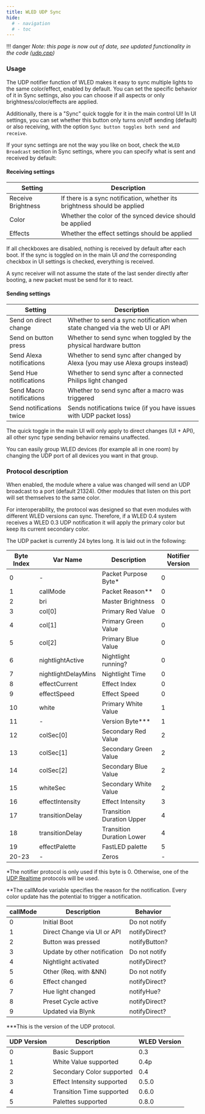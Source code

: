 ```yaml
---
title: WLED UDP Sync
hide:
  # - navigation
  # - toc
---
```


!!! danger
    _Note: this page is now out of date, see updated functionality in the code ([udp.cpp](https://github.com/Aircoookie/WLED/blob/master/wled00/udp.cpp))_

### Usage

The UDP notifier function of WLED makes it easy to sync multiple lights to the same color/effect, enabled by default.
You can set the specific behavior of it in Sync settings, also you can choose if all aspects or only brightness/color/effects are applied.

Additionally, there is a "Sync" quick toggle for it in the main control UI!
In UI settings, you can set whether this button only turns on/off sending (default) or also receiving, with the option `Sync button toggles both send and receive`.

If your sync settings are not the way you like on boot, check the `WLED Broadcast` section in Sync settings, where you can specify what is sent and received by default:

#### Receiving settings

| Setting | Description |
| --- | --- |
Receive Brightness | If there is a sync notification, whether its brightness should be applied
Color | Whether the color of the synced device should be applied
Effects | Whether the effect settings should be applied

If all checkboxes are disabled, nothing is received by default after each boot. If the sync is toggled on in the main UI _and_ the corresponding checkbox in UI settings is checked, everything is received.

A sync receiver will not assume the state of the last sender directly after booting, a new packet must be send for it to react.

#### Sending settings

| Setting | Description |
| --- | --- |
Send on direct change | Whether to send a sync notification when state changed via the web UI or API
Send on button press | Whether to send sync when toggled by the physical hardware button
Send Alexa notifications | Whether to send sync after changed by Alexa (you may use Alexa groups instead)
Send Hue notifications | Whether to send sync after a connected Philips light changed
Send Macro notifications | Whether to send sync after a macro was triggered
Send notifications twice | Sends notifications twice (if you have issues with UDP packet loss)

The quick toggle in the main UI will only apply to direct changes (UI + API), all other sync type sending behavior remains unaffected.

You can easily group WLED devices (for example all in one room) by changing the UDP port of all devices you want in that group.

### Protocol description

When enabled, the module where a value was changed will send an UDP broadcast to a port (default 21324).
Other modules that listen on this port will set themselves to the same color.

For interoperability, the protocol was designed so that even modules with different WLED versions can sync.
Therefore, if a WLED 0.4 system receives a WLED 0.3 UDP notification it will apply the primary color but keep its current secondary color.

The UDP packet is currently 24 bytes long. It is laid out in the following:

| Byte Index | Var Name | Description | Notifier Version |
| --- | --- | --- | --- |
0 | \- | Packet Purpose Byte* | 0
1 | callMode | Packet Reason** | 0
2 | bri | Master Brightness | 0
3 | col[0] | Primary Red Value | 0
4 | col[1] | Primary Green Value | 0
5 | col[2] | Primary Blue Value | 0
6 | nightlightActive | Nightlight running? | 0
7 | nightlightDelayMins | Nightlight Time | 0
8 | effectCurrent | Effect Index | 0
9 | effectSpeed | Effect Speed | 0
10 | white | Primary White Value | 1
11 | \- | Version Byte*** | 1
12 | colSec[0] | Secondary Red Value | 2
13 | colSec[1] | Secondary Green Value | 2
14 | colSec[2] | Secondary Blue Value | 2
15 | whiteSec | Secondary White Value | 2
16 | effectIntensity | Effect Intensity | 3
17 | transitionDelay | Transition Duration Upper | 4
18 | transitionDelay | Transition Duration Lower | 4
19 | effectPalette | FastLED palette | 5
20-23 | - | Zeros | -

*The notifier protocol is only used if this byte is 0. Otherwise, one of the [UDP Realtime](/interfaces/udp-realtime) protocols will be used.

**The callMode variable specifies the reason for the notification.
Every color update has the potential to trigger a notification.

| callMode | Description | Behavior |
| --- | --- | --- |
0 | Initial Boot | Do not notify
1 | Direct Change via UI or API | notifyDirect?
2 | Button was pressed | notifyButton?
3 | Update by other notification | Do not notify
4 | Nightlight activated | notifyDirect?
5 | Other (Req. with &NN) | Do not notify
6 | Effect changed | notifyDirect?
7 | Hue light changed | notifyHue?
8 | Preset Cycle active | notifyDirect?
9 | Updated via Blynk | notifyDirect?

***This is the version of the UDP protocol.

| UDP Version | Description | WLED Version |
| --- | --- | --- |
0 | Basic Support | 0.3
1 | White Value supported | 0.4p
2 | Secondary Color supported | 0.4
3 | Effect Intensity supported | 0.5.0
4 | Transition Time supported | 0.6.0
5 | Palettes supported | 0.8.0

